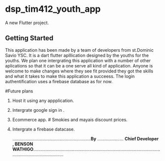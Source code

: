 # dsp_tim412_youth_app

A new Flutter project.

## Getting Started

This application has been made by a team of developers from st.Dominic Savio YSC. 
It is a dart flutter aplllication designed by the youths for the youths. 
We plan one intergrating this application with a number of other aplications so that it can be a one serve all kind of application. 
Anyone is welcome to make changes where they see fit provided they got the skills and what it takes to make this application a succeess. 
The login authentification uses a firebase database as for now. 

#Future plans 
1. Host it using any appplication.
2. Intergrate google sign in .
3. Ecommerce app. # Smokies and mayais discount prices.
4. Intergrate a firebase datacase.


   ...............................................................**By** .....................   **Chief Developer , BENSON WATHIGO**...............................................................................................................................................
